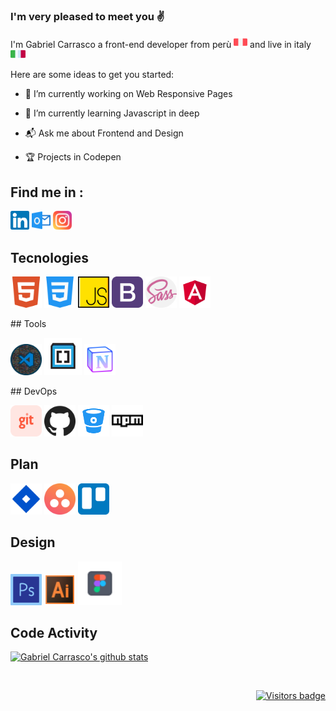 ### I'm very pleased to meet you :v:

<p>
I'm Gabriel Carrasco a front-end developer from perù
<a><img src="./src/icons/Flags/peru.svg" width="22" height="18"></a>
and live in italy
<a><img src="./src/icons/Flags/italy.svg" width="24" height="14"></a>
</p>




Here are some ideas to get you started:

- :telescope:  I’m currently working on Web Responsive Pages

- :seedling: I’m currently learning Javascript in deep

- :mailbox_with_mail: Ask me about Frontend and Design

- :trophy: Projects in Codepen

## Find me in :

[<img src="./src/icons/Socials/linkedin.svg" width="30">][in]
[<img src="./src/icons/Socials/outlook.svg" width="30">][outlook]
[<img src="./src/icons/Socials/instagram.svg" width="30">][instagram]

## Tecnologies

<p>
<img src="./src/icons/Tecnologies/html5.svg" width="50" alt="HTML5" title="HTML5">
<img src="./src/icons/Tecnologies/css3.svg" width="50" alt="CSS3" title="CSS3">
<img src="./src/icons/Tecnologies/js.svg" width="50" alt="JAVASCRIPT" title="JAVASCRIPT">
<img src="./src/icons/Tecnologies/bootstrap.png" width="50" alt="Bootstrap" title="Bootstrap">
<img src="./src/icons/Tecnologies/sass.svg" width="50" alt="Sass" title="Sass">
<img src="./src/icons/Tecnologies/angular.png" width="50" alt="Angular" title="Angular">
</p>
## Tools

<p>
<img src="./src/icons/Tools/vscode.png" width="50" alt="Vscode" title="Vscode">
<img src="./src/icons/Tools/Brackets.svg" width="60" alt="Brackets" title="Brackets">
<img src="./src/icons/Tools/notion.png" width="50" alt="Notion" title="Notion">
</p>
## DevOps

<p>
<img src="./src/icons/Build/git.svg" width="50" alt="Git" title="Git">
<img src="./src/icons/Build/github.svg" width="50" alt="Github" title="Github">
<img src="./src/icons/Build/bitbucket.png" width="50" alt="Bitbucket" title="Bitbucket">
<img src="./src/icons/Build/npm.svg" width="50" alt="Npm" title="Npm">
</p>

## Plan
<p>
<img src="./src/icons/Plan/Jira.svg" width="50" alt="Jira" title="Jira">
<img src="./src/icons/Plan/asana.svg" width="50" alt="Asana" title="Asana">
<img src="./src/icons/Plan/trello.svg" width="50" alt="Trello" title="Trello">
</p>

## Design
<p>
<img src="./src/icons/Design/photoshop.svg" width="50" alt="Photoshop" title="Photoshop">
<img src="./src/icons/Design/illustrator.svg" width="50" alt="Illustrator" title="Illustrator">
<img src="./src/icons/Design/figma.svg" height="70" alt="Figma" title="Figma">
</p>




## Code Activity

[![Gabriel Carrasco's github stats](https://github-readme-stats.vercel.app/api?username=Mkgabri18&show_icons=true&theme=monokai)][hub-stat]

<br/>

<p align="right">
  <a href="https://badges.pufler.dev">
      <img src="https://badges.pufler.dev/visits/Mkgabri18/Mkgabri18" alt="Visitors badge" />
   </a>
</p>


[in]:https://www.linkedin.com/in/gabriel-carrasco-667562117 "Linkedin profile"
[outlook]:mailto:gabriel136@hotmail.it "My email"
[instagram]:https://www.google.it "Instagram"
[hub-stat]:(https://github.com/Mkgabri18/github-readme-stats)

<!--
[![in](https://www.flaticon.com/svg/vstatic/svg/174/174857.svg?token=exp=1610408633~hmac=e90d60887d94140f832feadd40c30031)](https://www.linkedin.com/in/gabriel-carrasco-667562117)

<div>Icons made by <a href="https://www.flaticon.com/authors/freepik" title="Freepik">Freepik</a> from <a href="https://www.flaticon.com/" title="Flaticon">www.flaticon.com</a></div>			

-->

